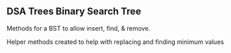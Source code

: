 ## DSA Trees Binary Search Tree

Methods for a BST to allow insert, find, & remove.

Helper methods created to help with replacing and finding minimum values
